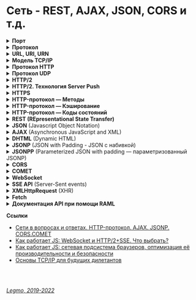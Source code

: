 <h1>Сеть - REST, AJAX, JSON, CORS и т.д.</h1>

[//]: # (Порт)
<details><summary><b>Порт</b></summary><p>

Номер выданный операционной системой каждой программе, которая хочет отсылать данные в сеть.

<br></p>
</details> 

[//]: # (Протокол todo: доработать)
<details><summary><b>Протокол</b></summary><p>

Сетевой протокол — набор правил, по которым реализуется соединение и обмен данными между несколькими устройствами в
сети.

Некоторые протоколы:
- `TСP` - создание интернет пакетов и их обратную сборку в нужном порядке в месте получения. Проверяет целостность информации. Если часть пакетов утеряна в процессе передачи, они передаются повторно.
- `IP` - для доставки информации по нужному адресу.
- `UDP` - надо передать быстро, но без гарантий доставки (например передача аудио)
- `ICMP` - в диагностических или сервисных целях. Например передача сообщений об ошибках и других исключительных ситуациях
- `SMTP`, `POP`, `IMAP` - Почтовые протоколы
- `HTTP` — передача данных при клиент-серверном взаимодействии.
- `FTP` — передача файлов
- `ARP` — определение MAC-адреса другого компьютера по известному IP-адресу.

Для одновременной работы серверов по протоколам SMTP, POP, IMAP, HTTP, HTTPS, FTP и др. вовсе не требуются отдельные компьютеры или ip-адреса. Все эти сервера можно установить на один компьютер с одним ip-адресом. Это достигается за счет то, что каждый из протоколов использует свой порт.


**Ссылки**
- [Сетевые протоколы – IP, ICMP, TCP, UDP, POP, SMTP, POP/POP3, IMAP, HTTP/HTTPS, FTP и другие](http://compbasic.ru/network-protocol/)

<br></p>
</details> 

[//]: # (URL, URI, URN todo: дополнять)
<details><summary><b>URL, URI, URN</b></summary><p>

`URI` (унифицированный идентификатор ресурс) — строка символов, для идентификации ресурса **по его адресу или имени, или
тому и тому вместе**.

`URL` (унифицированный указатель ресурса) — строка символов, для идентификации ресурса **только по его адресу**.<br>
Веб-адрес, используемый для идентификации ресурсов в интернете

`URN` (унифицированный идентификатор ресурс) — строка символов, для идентификации ресурса, **только по его имени**.

**URL состоит из:**

- Протокола — набор правил соединение и обмена данными между устройствами в сети. Например: `http:`
- Домена — имя для идентификации одного или нескольких IP-адресов, на которых расположен ресурс.
- Пути — местоположение ресурса на сервере
- Параметров — дополнительные данные, для идентификации или фильтрации ресурса на сервере
  <br>
  <br>

**Кодировка URL**

URL-адреса используют ASCII-кодировку.

Если есть символы не из набора ASCII — URL-адрес конвертируется в допустимый формат ASCII.<br>
Перекодироваться должны буквы кириллицы, буквы с диакритическими знаками, лигатуры, иероглифы...<br>
Кодирование URL конвертирует этот адрес в ASCII формат.

Кодировщик URL заменяет небезопасные символы ASCII знаком `%`, за которым следуют два шестнадцатиричных числа, которые
соответствуют значениям символов из кодировки `ISO-8859-1`.<br>
URL не должен содержать `пробелы`. Кодировщик URL обычно заменяет пробелы знаком `%20`.
<br>
<br>

**Национальные кодировки**

Для введения многоязычных доменов используют технологию преобразования кодировки.<br>
Работает поверх старой системы DNS, не требует никаких изменений в последней.

Преобразование имён проиходит на стороне клиента, до отправки запроса в систему DNS. <br>
Доменные имена с символами нац. алфавитов, которые пользователь набирает в адресной строке, преобразуются браузером в
кодировку ASCII.

<br></p>
</details> 

[//]: # (TCP/IP todo: дополнять)
<details><summary><b>Модель TCP/IP</b></summary><p>

Модель, теоретическое описание принципов работы набора сетевых протоколов, взаимодействующих друг с другом.<br>
Сетевая модель передачи данных, представленных в цифровом виде.

Предполагает прохождение информации через 4 уровня, каждый из них описан набором правил (протоколом передачи).<br>
Модель TCP/IP возникла как развитие модели `OSI` (там 7 уровней).<br>

`TCP/IP` — набор протоколов, среди них два основных: TCP (Transmission Control Protocol ) и IP (Internet Protocol).<br>
Были первыми разработаны и описаны в данном стандарте.

`Стек протоколов` — конкретные наборы протоколов (правил, по которым идёт соединение и обмен данными между устройствами
в сети).<br>
Иначе говоря — вложенность протоколов (`TCP` поверх `IP` поверх `Ethernet`).

**4 уровня стека TCP/IP**

- `Прикладной` уровень (Application Layer)
    - Зачем: поддержка сеанса связи, преобразование протоколов и информации, взаимодействие пользователя и сети...
    - Примеры: HTTP, RTSP, FTP, DNS...
- `Транспортный` уровень (Transport Layer)
    - Зачем: доставка переданной информации без дублирования, потерь и ошибок, в необходимой последовательности.
    - В стеке TCP/IP транспортные протоколы определяют, для какого именно приложения предназначены эти данные.
    - Примеры: TCP, UDP, SCTP, DCCP
- `Межсетевой` уровень (Сетевой уровень) (Internet Layer)
    - Зачем: регламентирует взаимодействие между отдельными подсетями.
    - Интернет состоит из множества локальных сетей, объединенных протоколом связи TCP/IP.
    - Маршрутизация осуществляется путем обращения к определенному IP-адресу с использованием маски.
    - Примеры: Для TCP/IP это IP
- `Канальный/Сетевой` уровень (Network Access Layer)
    - Зачем: кодирование информации, ее деление на пакеты, отправка по нужному каналу. Измерение параметров сигнала (
      задержки ответа, расстояния между хостами...)
    - Для взаимодействия с сетевыми технологиями — Ethernet, Wi-Fi и т. д.
    - Примеры: Ethernet, IEEE 802.11 WLAN, SLIP, Token Ring, ATM и MPLS, физическая среда и принципы кодирования
      информации, T1, E1

**Отличия моделей TCP/IP и OSI**

- TCP/IP — стек протоколов, представляющий собой основу Интернета.
- OSI (Базовая Эталонная Модель Взаимодействия Открытых Систем) — подходит для описания самых разных сетей.

**Дополнять — там еще много всего**

**Ссылки**

- [Timeweb - Что такое TCP/IP и как работает этот протокол](https://timeweb.com/ru/community/articles/chto-takoe-tcp-ip)
- [Proglib - Компьютерные сети от А до Я: стек протоколов TCP/IP](https://proglib.io/p/tcp-ip)
- [Habr - Основы TCP/IP для будущих дилетантов](https://habr.com/ru/post/326574)
- [Wiki - TCP/IP](https://ru.wikipedia.org/wiki/TCP/IP)
- [Proglib - Компьютерные сети от А до Я: классификация, стандарты и уровни. OSI](https://proglib.io/p/computer-network)

<br></p>
</details> 

[//]: # (Протокол HTTP)
<details><summary><b>Протокол HTTP</b></summary><p>

  ***

`HyperText Transfer Protocol` (протокол передачи гипертекста) — протокол передачи данных.<br>
Для передачи произвольных данных при клиент-серверном взаимодействии.

Протокол прикладного уровня — верхний 7-й уровень модели OSI, 4 уровень TCP/IP

Предполагает использование клиент-серверной структуры передачи данных:

- клиентское приложение формирует запрос и отправляет его на сервер
- серверное программное обеспечение обрабатывает данный запрос, формирует ответ и передаёт его обратно клиенту
- клиентское приложение может продолжить отправлять другие запросы (будут обработаны аналогично).

HTTP часто используется как протокол передачи информации для других протоколов прикладного уровня (например SOAP,
XML-RPC и WebDAV). В таком случае говорят, что протокол HTTP используется как «транспорт».

API многих программ также используют HTTP для передачи данных — сами данные могут иметь любой формат (например XML или
JSON).

Обычно передача данных по протоколу HTTP осуществляется через TCP/IP-соединения.
<br>
<br>

[//]: # (Клиент, Сервер, Прокси)
<details><summary><b>Клиент, Сервер, Прокси</b></summary><p>

3 главных объекта, которые обмениваются сообщениями:

- `Клиент` (user agent)
    - программа, которая отправляет запросы, получает и обрабатывает ответы от имени пользователя на устройстве
      пользователя,
    - Например, браузер.
- `Сервер` (веб-сервер)
    - программа, которая работает на сервере, принимает и обрабатывает запросы от клиента, а затем отправляет ответы
      клиенту.
    - Это веб-сервер.
- `Прокси` (прокси-сервер)
    - программа, которая работает на сервере, пропускает через себя запросы и ответы и выступает в роли посредника между
      клиентом и сервером.
    - Функции:
    - **Кэшировать** данные запроса или ответа — для улучшения производительности и снижения сетевого трафика.
    - **Фильтровать** данные — например сканировать данные антивирусом или использовать родительский контроль.
    - **Балансировка нагрузки** — распределение запросов между разными серверами.
    - **Аутентификацию клиентов** — для управления доступом к ресурсам.
    - **Логировать** — хранение информации о запросах клиентов и ответах сервера.
    - **Защищать** — обнаружение некоторых типов атак. Например: определение подозрительного трафика или DDoS-атаки.

<br></p>
</details> 

[//]: # (Общий алгоритм)
<details><summary><b>Общий алгоритм</b></summary><p>

- Клиент устанавливает соединение с сервером с помощью протокола транспортного уровня TCP.
    - Клиент может переиспользовать одно и то же соединение для работы с сервером или создавать его каждый раз. Зависит
      от задачи, конфигурации сети и конкретных настроек оборудования.
- Клиент посылает HTTP-сообщение с `телом` и `параметрами` запроса.
- Сервер принимает это сообщение и на основании логики работы бэкенда формирует и отправляет HTTP-сообщение ответа.

<br></p>
</details> 

[//]: # (Сессия, cookie)
<details><summary><b>Сессия, cookie</b></summary><p>

- Протокол HTTP не хранит состояние => количество соединений не приводит к существенному усложнению взаимодействия.
- Но есть понятие `сессии`, с помощью которой можно передавать и хранить необходимые данные, относящиеся к конкретному
  сеансу связи.
- Данные сессии сохраняются на клиенте и на сервере.
- Например: доступен идентификатор сессии, который позволяет не проводить авторизацию клиента при каждом обращении к
  серверу.
- Часто для хранения данных о сессии используются `Cookie`.

<br></p>
</details> 

[//]: # (HTTP-сообщения)
<details><summary><b>HTTP-сообщения</b></summary><p>

HTTP-сообщение — обычный текст в кодировке ASCII.<br>

В версиях HTTP/1.1 и раньше — сообщения пересылались в качестве обычного текста.<br>
В версии HTTP/2 — текстовое сообщение разделяется на фреймы. Позволяет выполнить оптимизацию и повысить
производительность.

Два типа сообщений:

- запросы — от клиента
- ответы — от сервера
  <br>
  <br>

Структура:

- `Стартовая строка` — описывает запрос, или статус (успех или сбой)
- `Заголовки` — передают сервисную информацию, определяют запрос или описывают тело сообщения.
- `Тело сообщения` (опционально) — представляет данные в текстовом виде. Может отсутствовать (у всех HEAD-запросов, у
  некоторых GET-запросов...)

Стартовую строку вместе с заголовками сообщения HTTP называют головой запроса, а его данные - телом.

<br></p>
</details> 

[//]: # (HTTP-сообщения - стартовая строка)
<details><summary><b>HTTP-сообщения - стартовая строка</b></summary><p>

**Стартовая строка запроса**

- Метод HTTP — какое действие хочу совершить (GET, PUT, POST, HEAD, OPTIONS...).
    - `OPTIONS` — для определения возможностей сервера по преобразованию данных. Предварительный запрос к серверу при
      кросс-доменном запросе. Не кэшируется (???).
    - `GET` — для получения данных от сервера. Не имеет тела, информацию можно передать только через `querystring`.
      Кэшируется.
    - `HEAD` — для получения данных от сервера. Как GET, но не возвращает данных в ответе. Для проверки существования
      сайта, получения метаданных. Кэшируется.
    - `POST` — для отправки данных на сервер. Не кэшируется.
    - `PUT` — для добавления новых или изменения существующих данных на сервере. Не кэшируется.
    - `PATCH` — для добавления новых или изменения существующих данных на сервере. Как PUT, но для обновления части
      данных.
    - `DELETE` — для удаления данных на сервере. Не кэшируется.
    - `TRACE` — возвращает запрос от клиента так, что в ответе будет информация о преобразованиях запроса на
      промежуточных серверах.
    - `CONNECT` — переводит текущее соединение в TCP/IP-туннель. Обычно используется для установления защищённого
      SSL-соединения.
- Цель запроса — адрес. Обычно URL или абсолютный путь протокола. Формат зависит от HTTP-метода.
    - Абсолютный путь, '?' и строка запроса — самая распространённая форма, `исходная формой` (origin form).
        - Для методов GET, POST, HEAD, и OPTIONS.
        - `POST / HTTP 1.1`
        - `GET /background.png HTTP/1.0`
        - `HEAD /test.html?query=alibaba HTTP/1.1`
        - `OPTIONS /anypage.html HTTP/1.0`
    - Полный URL - абсолютная форма (absolute form) , обычно используется с GET при подключении к прокси.
        - `GET http://developer.mozilla.org/ru/docs/Web/HTTP/Messages HTTP/1.1`
    - Компонента URL "authority", состоящая из имени домена и (необязательно) порта (предваряемого символом ':'),
      называется authority form. Используется только с методом CONNECT при установке туннеля HTTP.
        - `CONNECT developer.mozilla.org:80 HTTP/1.1`
    - Форма звёздочки (asterisk form), просто "звёздочка" ('*') используется с методом OPTIONS и представляет сервер.
        - `OPTIONS * HTTP/1.1`
- Версия HTTP — определяет структуру остального сообщения. Какую версию лучше использовать для ответа.
  <br>
  <br>

**Стартовая строка ответа (строка статуса)**

- Версия протокола (обычно HTTP/1.1)
- Код состояния — был ли запрос успешным.
    - `1xx` — обработка данных на сервере продолжается;
    - `2xx` — успешная обработка данных;
    - `3xx` — перенаправление запросов (редирект);
    - `4xx` — ошибка по вине клиента;
    - `5xx` — ошибка по вине сервера.
    - [MDN - Коды ответа HTTP](https://developer.mozilla.org/ru/docs/Web/HTTP/Status)
    - [Яндекс.Справка - Справочник по кодам статуса HTTP](https://yandex.ru/support/webmaster/error-dictionary/http-codes.html)
- Пояснение — краткое описание кода состояния
- Пример строки статуса: `HTTP/1.1 404 Not Found.`

<br></p>
</details> 

[//]: # (HTTP-сообщения - заголовки)
<details><summary><b>HTTP-сообщения - заголовки</b></summary><p>

Структура заголовка: строка, завершаемая (':') и значение, структура которого определяется заголовком. <br>
Весь заголовок, включая значение, представляет собой одну строку, может быть довольно длинной.

4 группы заголовков:

- Основные заголовки — могут включаться в любые сообщения клиента и сервера.
- Заголовки запроса — используются только в сообщениях клиента.
- Заголовки ответа — используются только в сообщениях сервера.
- Заголовки сущности — описывают данные в сообщении.

В заголовках указывается информация необходимая для работы веб-сервера или клиента.<br>
Например:

- есть адрес домена, к которому обращается клиент
- информация об авторизации пользователя.
- информацию о настройках кэширования на клиенте и сервере
- формат передаваемых данных
- языке
- последних дате и времени модификации данных
- ...

**Пример**

- Для экономии трафика часто используют сжатие данных: архивация данных перед пересылкой и разархивация после пересылки.
- Для этого применяют несколько алгоритмов сжатия (gzip, brotli...)
- Чтобы пользоваться сжатием, необходимо дать понять клиенту и серверу, что это вообще возможно и какой алгоритм сжатия
  применять.
- Клиент должен сообщить серверу, что сжатие поддерживается.
- Сервер должен сообщить что данные сжаты и их необходимо распаковать перед использованием.
- Клиент, сообщает о поддержке сжатия gzip, br или deflate используя заголовок: `Accept-Encoding: gzip, br, deflate`
- Сервер для передачи данных в сжатом формате gzip шлёт заголовок: `Content-Encoding: gzip`

**Ссылки**

- [MDN - Заголовки HTTP](https://developer.mozilla.org/ru/docs/Web/HTTP/Headers)

<br></p>
</details> 

[//]: # (HTTP-сообщения - тело)
<details><summary><b>HTTP-сообщения - тело</b></summary><p>

Данные, которые будут отправлены с запросом, или данные, полученные с ответом.

Может отсутствовать — для всех HEAD-запросов, для некоторых GET-запросов, у ответов с кодом состояния 201 (создано),
204 (Нет содержимого) и др.

**Формат данных тела сообщения**

Бывает нескольких типов.<br>
Чаще всего встречаются типы:

- text/html.
- application/json.
- multipart/form-data.

**Тело запроса**

- Может отсутствовать — для всех HEAD-запросов, для некоторых GET-запросов (запрос клиента, где указан метод GET для
  получения данных).<bb>
- Запросы, собирающие (fetching) в нем обычно не нуждаются ресурсы (`GET`, `HEAD`, `DELETE`, или `OPTIONS`).<br>
- Некоторые запросы отправляют на сервер данные для обновления, как это часто бывает с запросами `POST` (содержащими
  данные HTML-форм).
- можно разделить на 2 категории:
    - Одноресурсные тела — состоят из одного отдельного файла, определяемого двумя заголовками: Content-Type и
      Content-Length.
    - Многоресурсные тела — состоят из N частей, каждая содержит свой бит информации. Обычно связаны с HTML-формами.

**Тело ответа**

- есть не у всех ответов: у ответов с кодом состояния 201 (создано), 204 (нет содержимого) и др.
- можно разделить на 3 категории:
    - Одноресурсные тела из отдельного файла известной длины, определяемые двумя заголовками: Content-Type и
      Content-Length.
    - Одноресурсные тела из отдельного файла неизвестной длины, разбитого на небольшие части (chunks) с заголовком
      Transfer-Encoding, значением которого является chunked.
    - Многоресурсные тела состоящие из многокомпонентного тела, каждая часть которого содержит свой сегмент информации.
      Довольно редки.


- [MDN - Сообщения HTTP.Тело](https://developer.mozilla.org/ru/docs/Web/HTTP/Messages#%D1%82%D0%B5%D0%BB%D0%BE_2)

<br></p>
</details> 

**Ссылки**

- [Дока - Протокол HTTP](https://doka.guide/tools/http-protocol/)
- [MDN - Основы HTTP](https://developer.mozilla.org/ru/docs/Web/HTTP/Basics_of_HTTP)

<br></p>
</details> 

[//]: # (Протокол UDP todo: дополнять)
<details><summary><b>Протокол UDP</b></summary><p>

Передача данных между сервером и браузером опирается на протоколы транспортного уровня TCP и UDP. Знание о том, как они работают, позволяет оптимизировать передачу данных и улучшить пользовательский опыт.

На практике TCP используется в случаях, когда необходимо гарантировать целостность и порядок приходящих данных в ущерб скорости их передачи. Это важно для обмена файлами (например, запрос на получение файлов разметки HTML или стилей CSS).

`UDP` используется, если скорость важнее соблюдения подобных требований (например, доставка потокового аудио или видео). Гарантий доставки и порядка получения данных нет.

**Расширенная UDP-TCP шутка**
- Я знаю отличную шутку про UDP, но не факт, что она до вас дойдет.
- Я знаю отличную шутку про TCP, но если она до вас не дойдет, то я повторю.
- А кто знает отличную шутку про ARP?
- А вы слышали шутку про ICMP?
- Вам еще кто-то рассказывал шутку про STP?..


**Ссылка**
- [Протоколы TCP и UDP ](https://doka.guide/tools/tcp-udp-protocols/)

<br></p>
</details> 

[//]: # (HTTP/2 todo: доработать)
<details><summary><b>HTTP/2</b></summary><p>

Вторая версия сетевого протокола HTTP.
Для повышения эффективности передачи данных по сети.

**Цели**

- Добавить механизмы согласования протокола - клиент и сервер могут использовать HTTP 1.1, 2.0 или, гипотетически, иные,
  не HTTP-протоколы.
- Уменьшение задержек доступа для ускорения загрузки страниц, в частности путём:
  - Сжатия данных в заголовках HTTP
  - Использования push-технологий на серверной стороне
  - Конвейеризации запросов
  - Устранения проблемы блокировки «head-of-line» протоколов HTTP 1.0/1.1
  - Мультиплексирования множества запросов в одном соединении TCP
- Сохранение совместимости с существующими применениями HTTP
  
**Отличия от HTTP 1.1**
- Протокол HTTP/2 является бинарным. По сравнению с предыдущим стандартом изменены способы разбиения данных на фрагменты и транспортирования их между сервером и клиентом.
- В HTTP/2 сервер имеет право послать то содержимое, которое ещё не было запрошено клиентом. Это позволит серверу сразу выслать дополнительные файлы, которые потребуются браузеру для отображения страниц, без необходимости анализа браузером основной страницы и запрашивания необходимых дополнений.
- Также часть улучшений получена за счёт мультиплексирования запросов и ответов для преодоления проблемы «head-of-line blocking» протоколов HTTP 1; сжатия передаваемых заголовков и введения явной приоритизации запросов. 
  
**Server Push**
- HTTP/2 вводит технологию `Server Push` — позволяет серверу отправлять данные в клиентский кэш по собственной инициативе. 
- Однако, при использовании этой технологии данные нельзя отправлять прямо в приложение. 
- Данные, отправленные сервером по своей инициативе, обрабатывает браузер, при этом нет API, которые позволяют, например, уведомить приложение о поступлении данных с сервера и отреагировать на это событие.

**SSE**

- `Server-Sent Events (SSE)` — механизм, который позволяет серверу асинхронно отправлять данные клиенту после установления клиент-серверного соединения.
- После соединения сервер может отправлять данные по своему усмотрению, например, когда окажется готовым к передаче очередной фрагмент данных. 
- Можно представить себе как одностороннюю модель издатель-подписчик. 
- Кроме того, в рамках этой технологии существует стандартное клиентское API для JavaScript, называемое EventSource, реализованное в большинстве современных браузеров как часть стандарта HTML5 W3C. 
- Технология SSE основана на HTTP => она отлично сочетается с HTTP/2. Можно скомбинировать с некоторыми
возможностями HTTP/2, что открывает дополнительные перспективы. 
  - HTTP/2 даёт эффективный транспортный уровень, основанный на мультиплексированных каналах, 
  - а SSE даёт приложениям API для передачи данных с сервера.
- Технология SSE основана на HTTP. Это означает, что с использованием HTTP/2 не только несколько SSE-потоков могут
передавать данные в одном TCP-соединении, но то же самое может быть сделано и с комбинацией из нескольких наборов
SSE-потоков (отправка данных клиенту по инициативе сервера) и нескольких запросов клиента (уходящих к серверу).
- Благодаря HTTP/2 и SSE теперь имеется возможность организации двунаправленных соединений, основанных исключительно на
возможностях HTTP, и имеется простое API, которое позволяет обрабатывать в клиентских приложениях данные, поступающие с
серверов. 
- Недостаточные возможности в сфере двунаправленной передачи данных часто рассматривались как основной
недостаток при сравнении `SSE` и `WebSocket`. Благодаря HTTP/2 подобного недостатка больше не существует. Это открывает
возможности по построению систем обмена данными между серверными и клиентскими частями приложений исключительно с
использованием возможностей HTTP, без привлечения технологии WebSocket.

**Ссылки**

- [Все, что нужно знать о HTTP/2](https://sebweo.com/ru/vse-chto-nuzhno-znat-o-http-2/)
- [Wikipedia](https://ru.wikipedia.org/wiki/HTTP/2)

<br></p>
</details>   

[//]: # (HTTP/2. Технология Server Push)
<details><summary><b>HTTP/2. Технология Server Push</b></summary><p>

HTTP/2 вводит технологию Server Push, которая позволяет серверу отправлять данные в клиентский кэш по собственной
инициативе. Однако, при использовании этой технологии данные нельзя отправлять прямо в приложение. Данные, отправленные
сервером по своей инициативе, обрабатывает браузер, при этом нет API, которые позволяют, например, уведомить приложение
о поступлении данных с сервера и отреагировать на это событие.

Именно в подобной ситуации весьма полезной оказывается технология Server-Sent Events (SSE). SSE — это механизм, который
позволяет серверу асинхронно отправлять данные клиенту после установления клиент-серверного соединения.

**Ссылки**

- [Legmo - Работа браузера](/Pages/WebDeveloping/Browser.md)
- [Habr - HTTP/2 Server Push не так прост, как я думал](https://habr.com/ru/company/badoo/blog/331216/)

<br></p>
</details> 

[//]: # (HTTPS)
<details><summary><b>HTTPS</b></summary><p>

Расширение протокола HTTP, реализует упаковку данных в криптографический протокол SSL или TLS.

Имеют 3 уровня защиты:

- Шифрование данных — позволяет избежать их перехвата;
- Сохранность данных — любое изменение данных фиксируется;
- Аутентификация — защищает от перенаправления пользователя.
  <br>
  <br>

**В каких случаях необходим сертификат HTTPS?**

Обязательное использование защищенного протокола передачи данных требует вся информация, касающаяся проведения платежей
в интернете: оплата товаров в интернет-магазинах любым способом (индивидуальная платежная карта, онлайн системы платежей
и пр.), оплата услуг через интернет-банкинг, совершение платежей в онлайн сервисах (казино, online-курсы и т.п.) и
многое другое.

Также рекомендуется на сайтах, которые для доступа к определенному контенту запрашивают личные данные пользователей,
например, номер паспорта – такие данные необходимо защищать от перехвата злоумышленниками.
<br>
<br>

**Как использовать HTTPS. Сертификаты**

- HTTPS основан на том, что компьютер пользователя и сервер выбирают общий `секретный ключ` — им шифруется передаваемая
  информация.
- Этот ключ уникальный и генерируется для каждого сеанса. Считается, что его подделать невозможно.
- Во избежание перехвата данных третьим лицом используется `цифровой сертификат` — электронный документ, который
  идентифицирует сервер. Каждый владелец сайта (сервера) для установки защищенного соединения с пользователем должен
  иметь такой сертификат.
- Первое, что делает браузер при установке соединения по протоколу HTTPS – проверку подлинности сертификата. В случае
  успешного ответа начинается обмен данными.
- Сертификаты выдают их специализированные `центры сертификации` на определенный период. Важно не забывать продлевать
  действие сертификата.

В сертификате указываются данные владельца и подпись.<br>
С помощью сертификата вы подтверждаете, что:

- лицо, которому он выдан, действительно существует
- оно является владельцем сервера (сайта), который указан в сертификате

Сертификатов существует несколько видов в зависимости от следующих факторов:

- необходимого уровня безопасности;
- количества доменных имен и поддоменов;
- количества владельцев.

**Ссылки**

- [Proglib - Что такое HTTP и HTTPS?](https://proglib.io/p/chto-takoe-http-i-https-2021-03-22)

<br></p>
</details> 

[//]: # (HTTP-протокол — Методы)
<details><summary><b>HTTP-протокол — Методы</b></summary><p>

Метод — это указание операции над ресурсом.

Методы HTTP-протокола:

- `OPTIONS` — для определения возможностей сервера по преобразованию данных. Предварительный запрос к серверу при
  кросс-доменном запросе. Не кэшируется (???).
- `GET` — для получения данных от сервера. Не имеет тела, информацию можно передать только через `querystring`.
  Кэшируется.
- `HEAD` — для получения данных от сервера. Как GET, но не возвращает данных в ответе. Для проверки существования сайта,
  получения метаданных. Кэшируется.
- `POST` — для отправки данных на сервер. Не кэшируется.
- `PUT` — для добавления новых или изменения существующих данных на сервере. Не кэшируется.
- `PATCH` — для добавления новых или изменения существующих данных на сервере. Как PUT, но для обновления части
  данных.
- `DELETE` — для удаления данных на сервере. Не кэшируется.
- `TRACE` — возвращает запрос от клиента так, что в ответе будет информация о преобразованиях запроса на
  промежуточных серверах.
- `CONNECT` — переводит текущее соединение в TCP/IP-туннель. Обычно используется для установления защищённого
  SSL-соединения.

**Ссылки**

- [Habr - Простым языком об HTTP](https://habr.com/ru/post/215117/)

<br></p>
</details> 

[//]: # (HTTP-протокол — Кэширование)
<details><summary><b>HTTP-протокол — Кэширование</b></summary><p>

`Кэширование` — временное сохранение контента из предыдущих запросов.

Позволяет хранить веб-ресурсы на удалённых точках по пути от вашего сервера к пользовательскому браузеру. <br>
Браузер тоже хранит у себя кэш, чтобы клиенты не запрашивали у вас постоянно одни и те же ресурсы.

Веб-кэширование является основной конструктивной особенностью протокола HTTP, предназначенного для минимизации сетевого трафика и улучшения отзывчивости системы в целом. Контент кэшируется на каждом уровне от исходного сервера до браузера.

Веб-кеширование работает путем кэширования HTTP-ответов для запросов в соответствии с определенными правилами. Последующие запросы кэшированного контента затем можно извлечь из ближайшего кэша, а не отправлять запрос обратно на веб-сервер.

Кеш надо правильно сконфигурировать: ресурсы редко остаются неизменными, так что копию требуется хранить только до того момента, как ресурс изменился, но не дольше.

**Зачем**
- Настройки кэширования веб-трафика крайне важны для посещаемых сайтов.
- Например, если платишь за траффик или важна скорость/посещаемость.
- Является основным источником повышения производительности веб-сайтов
- Веб-кеши сокращают задержку и снижают сетевой трафик, уменьшая тем самым время, необходимое для отображения ресурсов.
- Снижается нагрузка на сервер, которому не приходится самому обслуживать всех клиентов, и повышается производительность — кеш ближе к клиенту и ресурс передаётся быстрее.
<br>
<br>

**Коэффициент попадания в кэш** 

Мера измерения продуктивности кэша. Это отношение количества запросов, которые можно обслужить из кэша, к общему количеству запросов. Высокий коэффициент попадания в кэш означает, что из кэша можно извлечь высокий процент контента. Обычно к такому результату стремится большинство администраторов.
<br>
<br>

**Валидация / Инвалидация**
`Валидация` – проверка устаревшего контента на исходном сервере с целью уточнить последнюю версию элемента.<br>
`Инвалидация` – процесс удаления контента из кэша раньше срока истечения его свежести. Необходимо, если элемент был изменен на исходном сервере, а в кэше хранится его устаревший элемент, что вызовет значительные проблемы для клиента.
<br>
<br>

Главной целью политики кэширования является достижение баланса, который позволяет применять агрессивное кэширование, когда это возможно, и оставляет возможность аннулировать записи при внесении изменений.<br> 
Скорее всего, на каждом сайте будут:
- Агрессивно кэшируемые элементы.
- Элементы с коротким сроком свежести и необходимостью валидации.
- Элементы, которые не кэшируются вообще.
Цель — по возможности перемещать контент в первые категории, при сохранении приемлемого уровня точности.

**Что кэшировать**
- Лучше кэшировать
  - Логотипы и изображения бренда.
  - Не ротируемые изображения в целом (например, значки навигации).
  - Стили.
  - Общие файлы Javascript.
  - Загружаемый контент.
  - Файлы мультимедиа.
- Кэшировать с оторожностью
  - HTML-страницы.
  - Ротируемые изображения.
  - Часто изменяемые Javascript и CSS.
  - Контент, запрашиваемый с помощью файлов cookie.
- Лучше не кэшировать
  - Активы, связанные с конфиденциальными данными. (банковская информация и т. д.)
  - Контент, который зависит от пользователя и часто изменяется.

**Виды кеширования по роли в архитектуре**
- серверное
  - серверное кэширование страниц сайта — веб-сервер
  - кэширование кода интерпретатора PHP
  - кэширование запросов к базе данных.
- прокси-серверы
  - любой сервер между клиентом и сервером, может кэшировать определенный контент. Эти кэши могут поддерживаться интернет-провайдерами или другими независимыми сторонами.
- клиентское
  - на уровне браузера. Обычно пользовательский контент или контент, который часто запрашивается и сложно извлекается.

**Виды кеширования по доступу**
- `приватные кеши` — предназначен для отдельного пользователя
  - Приватный (private) кеш браузера — содержит все документы, загруженные данным пользователем по HTTP.
- `кеши совместного использования` (shared cache) — хранятся копии, которые могут направляться разным пользователям.
  -  кеш, который сохраняет ответы, чтобы их потом могли использовать разные пользователи. Например, в локальной сети вашего провайдера или компании, может быть установлен прокси, обслуживающий множество пользователей, чтобы можно было повторно использовать популярные ресурсы, сокращая тем самым сетевой трафик и время ожидания.

Здесь будет говориться в основном о кешах браузеров и прокси, но существуют также кеши шлюзов, CDN, реверсные прокси кеши и балансировщики нагрузки, разворачиваемые на серверах для повышения надёжности, производительности и масштабируемости веб-сайтов и веб-приложений.

**Заголовки кэширования (основные)**

Большая часть поведения при кэшировании определяется политикой, которую устанавливает владелец контента. <br>
Эти политики в основном формулируются с помощью HTTP-заголовков.<br>
Есть разные версии протокола HTTP => есть разные заголовки кэширования, с разными уровнями сложности. 

- `Expires` — устаревший. Очень простой. Устанавливает время в будущем, когда истекает срок действия контента.
- `Cache-Control` — задание инструкций кеширования для запросов и ответов.
  - Можно установить несколько инструкций политики кэширования. Инструкции разделяются запятыми.
  - Стандартные инструкции для запроса
    - `Cache-Control: max-age=<seconds>` — максимальное время в течение которого ресурс будет считаться актуальным
    - `Cache-Control: max-stale[=<seconds>]` — клиент хочет получить ответ, для которого было превышено время устаревания.
    - `Cache-Control: min-fresh=<seconds>` — клиент хочет получить ответ, который будет актуален как минимум указанное количество секунд.
    - `Cache-Control: no-cache` — необходимость отправить запрос на сервер для валидации ресурса перед использованием закешированных данных.
    - `Cache-Control: no-store` — 
    - `Cache-Control: no-transform` — 
    - `Cache-Control: only-if-cached` — необходимость использования только закешированных данных. Запрос на сервер не должен посылаться.
  - Стандартные инструкции для ответа
    - `Cache-Control: must-revalidate` — Кеш должен проверить статус устаревших ресурсов перед их использованием.
    - `Cache-Control: no-cache` — Кеш должен проверить статус устаревших ресурсов перед их использованием. Применим только к разделяемым кешам (например, прокси), игнорируется частными кешами.
    - `Cache-Control: no-store` — Кеш не должен хранить никакую информацию о запросе и ответе
    - `Cache-Control: no-transform` — Никакие преобразования не должны применяться к ресурсу.
    - `Cache-Control: public` — ответ может быть закеширован в любом кеше.
    - `Cache-Control: private` — ответ предназначен для одного пользователя и не должен помещаться в разделяемый кеш. Только частный кеш.
    - `Cache-Control: proxy-revalidate` — 
    - `Cache-Control: max-age=<seconds>` — 
    - `Cache-Control: s-maxage=<seconds>` — 
- `Etag` — для валидации кэша. 
  - Сервер может предоставить уникальный Etag для элемента. 
  - Когда придет время проверить кэшированный контент, кэширующий сервер может отправить обратно Etag контента. 
  - Исходный сервер либо сообщит ему, что контент не изменился, либо отправит обновленный контент (с новым Etag).
- `Last-Modified` — когда элемент был изменен в последний раз. 
  - Часть стратегии валидации для обеспечения свежего контента.
- `Content-Length` — размер отправленного тела объекта в байтах.
  - Некоторые программы отказываются кэшировать контент, если заранее не знают о размере кэша.
- `Vary` — сообщает системе, по каким заголовкам кэширования она может понять, что в кэше находится правильный контент.
  - Дает возможность хранить разные версии одного и того же контента за счет разбавления записей в кэше.
  - Чаще всего используют для указания ключа заголовка `Accept-Encoding` — чтоб различать сжатый / несжатый контент.
- `` —
- `` —

**Приёмы веб-разработчика для улучшения кэширования сайта**
- Установите определенные каталоги для изображений, css и общего контента. 
  - Размещение контента в выделенных каталогах позволит вам легко ссылаться на них с любой страницы вашего сайта.
- Используйте один и тот же URL-адрес для ссылки на одни и те же элементы. 
  - Поскольку кэш отталкивается как от хоста, так и от пути к запрошенному контенту, убедитесь, что вы ссылаетесь на свой контент на всех ваших страницах одинаково.
- Используйте CSS-спрайты, где это возможно. 
  - CSS-спрайты для элементов, таких как значки и навигация, уменьшают количество раундов, необходимых для рендеринга вашего сайта, и позволяют сайту кешировать этот единственный спрайт в течение длительного времени.
- По возможности храните сценарии и внешние ресурсы локально. 
  - Если вы используете скрипты javascript и другие внешние ресурсы, подумайте о том, чтобы разместить эти ресурсы на своих собственных серверах. 
  - Обратите внимание, что вам нужно знать о любых обновлениях, чтобы вовремя обновить локальную копию.


**Ссылки**

- [Habr - Гид по заголовкам кэширования HTTP для начинающих](https://habr.com/ru/post/253121/)
- [MDN - HTTP-кеширование](https://developer.mozilla.org/ru/docs/Web/HTTP/Caching)
- [MDN - Cache-Control](https://developer.mozilla.org/ru/docs/Web/HTTP/Headers/Cache-Control)
- [Повышение производительности приложений с помощью HTTP-заголовков кеширования](https://www.internet-technologies.ru/articles/povyshenie-proizvoditelnosti-prilozheniy-s-pomoschyu-http-zagolovkov-keshirovaniya.html)
- [Основы кэширования: терминология, основные HTTP-заголовки и стратегии](https://www.8host.com/blog/osnovy-keshirovaniya-terminologiya-osnovnye-http-zagolovki-i-strategii/)
- [Что такое кэширование](https://ru.hostings.info/termins/cashirovaniye.html)

<br></p>
</details> 

[//]: # (HTTP-протокол — Коды состояний)
<details><summary><b>HTTP-протокол — Коды состояний</b></summary><p>

**Основные группы кодов состояний**

- `1xx` - Information
- 100 - Continue
- `2xx` - Success
- 200 - OK
- 201 - Created
- 202 - Accepted
- 204 - No Content
- `3xx` - Redirect
- 301 - Moved Permanently
- 307 - Temporary Redirect
- `4xx` - Client Error
- 400 - Bad Request
- 401 - Unauthorized
- 403 - Forbidden
- 404 - Not Found
- `5xx` - Server Error
- 500 - Internal Server Error
- 501 - Not Implemented
- 502 - Bad Gateway
- 503 - Service Unavailable
- 504 - Gateway Timeout

**Ссылки**

- [Яндекс.Справка - Справочник по кодам статуса HTTP](https://yandex.ru/support/webmaster/error-dictionary/http-codes.html)
- [MDN - Коды ответа HTTP](https://developer.mozilla.org/ru/docs/Web/HTTP/Status)

<br></p>
</details>

[//]: # (REST)
<details><summary><b>REST (REpresentational State Transfer)</b></summary><p>

  ***

Aрхитектурный стиль. Набор правил которые должны быть выполнены при проектировании распределенной системы.<br>
Облегчает системам обмен данными.

`RESTful` — системы, отвечающие требованиям REST.<br>
`REST API` - интерфейс приложения который не нарушает ограничений REST. Набор классов, функций, констант и т.д.

Автор идеи и термина Рой Филдинг 2000 г.<br>
REST на сегодняшний день практически вытеснил все остальные подходы, в том числе дизайн основанный на SOAP и WSDL.<br>
Современная альтернатива — [GraphQL](/Pages/WebDeveloping/GraphQL.md)

**Важно!**<br>
Архитектура REST не привязана к конкретным технологиям и протоколам.<br>
В реальности построение RESTful API почти всегда подразумевает использование HTTP и каких-то популярных форматов
представления ресурсов (например JSON или XML).

[//]: # (Преимущества REST)
<details><summary><b>Преимущества REST</b></summary><p>

- Масштабируемости взаимодействия компонентов системы (приложения)
- Общность интерфейсов
- Независимое внедрение компонентов
- Промежуточные компоненты, снижающие задержку, усиливающие безопасность

- Отсутствие дополнительных внутренних прослоек, что означает передачу данных в том же виде, что и сами данные. Т.е.
  данные не оборачиваются в XML, как это делает SOAP и XML-RPC, не используется AMF, как это делает Flash и т.д. Просто
  отдаются сами данные.
- Каждая единица информации (ресурс) однозначно определяется URL — это значит, что URL по сути является первичным ключом
  для единицы данных. Причем совершенно не имеет значения, в каком формате находятся данные по адресу — это может быть и
  HTML, и jpeg, и документ Microsoft Word.
- Как происходит управление информацией ресурса — это целиком и полностью основывается на протоколе передачи данных.
  Наиболее распространенный протокол конечно же HTTP. Для HTTP действие над данными задается с помощью методов : GET (
  получить), PUT (добавить, заменить), POST (добавить, изменить, удалить), DELETE (удалить). Таким образом, действия
  CRUD (Create-Read-Update-Delete) могут выполняться как со всеми 4-мя методами, так и только с помощью GET и POST.

<br></p>
</details>

[//]: # (Что такое RESTful)
<details><summary><b>Правила RESTful систем</b></summary><p>

Ключевое:

- не имеют сохранения состояния
- разделяют интересы клиента и сервера.

Распределенная система считается сконструированной по REST архитектуре (RESTful) если она:

1. `Client-Server` — разделение на клиентов и серверы.
    - Например, клиенты не связаны с хранением данных, которое остается внутри каждого сервера, так что мобильность кода
      клиента улучшается.
    - Серверы не связаны с интерфейсом пользователя или состоянием, так что серверы могут быть проще и
      масштабируемы.
    - Серверы и клиенты могут быть заменяемы и разрабатываться независимо, пока интерфейс не изменяется.
    - Преимущества:
        - упрощает переносимость пользовательского интерфейса между платформами. Например клиент может быть реализован
          как для Desktop так и для мобильных, может использовать различные front-end фреймворки — это не отразится на
          серверной части.
        - улучшает масштабируемость, т.е упрощает серверную часть.
2. `Stateless` — отсутствие состояния
    - Сервер не хранит информации о клиентах.
    - В запросе должна храниться вся необходимая информация для обработки запроса и если необходимо, идентификации
      клиента.
    - В периоды между запросами клиента никакая информация о состоянии клиента на сервере не хранится => каждый запрос
      клиента должен содержать всю информацию необходимую для выполнения запроса.
    - Пример: клиент наполняет корзину интернет-магазина — мы не должны отправлять промежуточные состояния для
      временного хранения на сервер. Данные должны быть переданы единым запросом при оформлении покупки.
    - Преимущества:
        - улучшает мониторинг системы, т.к. при анализе данных один запрос содержит все необходимые данные.
        - повышает надежность системы, упрощая задачу восстановления данных при возникновения сбоя.
        - повышает масштабируемость, т.к. отсутствует необходимость в хранении состояния между запросами позволяя
          серверным компонентам быстрее освобождать ресурсы и упрощая их реализацию.
3. `Cache` — кэширование
    - Каждый ответ сервера должен быть отмечен: является ли он кэшируемым или нет.
    - Для предотвращения повторного использования клиентами устаревших или некорректных данных в ответ на дальнейшие
      запросы.
    - Если ответ сервера отмечен как кэшируемый, клиентский кэш может быть подключен для повторного использования
      компонента. Это может исключить некоторые взаимодействия между клиентом и сервером => увеличит производительность,
      снизит время отклика клиента.
4. `Uniform Interface` — единообразный интерфейс
    - Единый интерфейс определяет интерфейс между клиентами и серверами.
    - Упрощает и отделяет архитектуру, которая позволяет каждой части развиваться самостоятельно.
    - 4 принципа единого интерфейса:
        - `Идентификация ресурсов`.
            - В REST ресурсом является все то, чему можно дать имя. Например: пользователь, изображение, предмет (майка,
              голодная собака, текущая погода) и т.д.
            - Все ресурсы должны быть идентифицированы стабильным идентификатором, который не меняется при изменении
              состояния.
            - Идентификатором в REST является URI (единый идентификатор ресурса). См. `URI`, `URL` (Где и как найти
              что-то?), `URN` (Как это что-то идентифицировать&)
            - Ресурсы концептуально отделены от представлений возвращаемых клиентам. <br>
              Например: ресурсы хранятся на сервере как записи в базе данных, а клиенту отдаются в виде представлений (
              JSON или XML).
        - `Манипуляции над ресурсами через представления`
            - Представление используется для выполнения действий над ресурсами.
            - Если клиент хранит представление ресурса, он обладает достаточной информацией для модификации или удаления
              ресурса.<br>
              Например: получив представление статьи в виде JSON, клиент может сформировать запрос на изменение данной
              статьи либо ее удаление по идентификатору статьи указанному в поле id.
            - Представление ресурса представляет собой текущее или желаемое состояние ресурса. <br>
              Например: если ресурсом является пользователь, то представлением может являться XML или HTML описание
              этого пользователя.
        - `Cамоописываемые сообщения`.
            - Как в примере с данными о статье блога в виде JSON можно интуитивно понять какую информацию несет каждое
              из полей.
            - Таким образом имена полей описывают их назначение.
            - Запрос и ответ должны хранить в себе всю необходимую информацию для их обработки. <br>
              Не требуются доп. сообщения или кэши для обработки одного запроса. <br>
              Т.е. отсутствует состояние, сохраняемое между запросами к ресурсам. <br>
              Очень важно для масштабирования системы.
        - `Гипермедиа` как средство изменения состояния приложения.
            - Клиенты изменяют состояние системы только через действия которые динамически определены в гипермедиа на
              сервере (к примеру гиперссылки). Клиент не может предполагать, что доступна операция над каким либо
              ресурсом если не получил информацию об этом в предыдущих запросах к серверу.
            - Статус ресурса передается через содержимое body, параметры строки запроса, заголовки запросов и
              запрашиваемый URI (имя ресурса). Это называется гипермедиа (или гиперссылки с гипертекстом).
            - Также означает, что, при необходимости ссылки могут содержатся в теле ответа (или заголовках) для
              поддержки URI, извлечения самого объекта или запрошенных объектов.
5. `Layered System` - разделение системы на уровни
    - В REST допускается разделить систему на иерархию слоев.
    - Но с условием, что каждый компонент может видеть компоненты только непосредственно следующего слоя.
    - Например: если вы вызывайте службу PayPal а он в свою очередь вызывает службу Visa, вы о вызове службы Visa ничего
      не должны знать.
6. `Code-On-Demand` — код по требованию (опциональное требование).
    - В REST позволяется загрузка и выполнение кода или программы на стороне клиента.

Серверы могут временно расширять или кастомизировать функционал клиента, передавая ему логику, которую он может
исполнять. Например, это могут быть скомпилированные Java-апплеты или клиентские скрипты на Javascript

<br></p>
</details>

[//]: # (HTTP методы для создания RESTful сервисов)
<details><summary><b>HTTP методы для создания RESTful сервисов</b></summary><p>

**Подробнее расписать методы REST. Добавить ссылки на подробные примеры и документацию**

**GET**<br>
Используется для получения (или чтения) представления ресурса. В случае “удачного” (или не содержащего
ошибок) адреса, GET возвращается представление ресурса в формате XML или JSON в сочетании с кодом состояния HTTP 200 (
OK). В случае наличия ошибок обычно возвращается код 404 (NOT FOUND) или 400 (BAD REQUEST).

- GET http://www.example.com/api/v1.0/users (вернуть список пользователей)
- GET http://www.example.com/api/v1.0/users/12345 (вернуть данные о пользователе с id 12345)
- GET http://www.example.com/api/v1.0/users/12345/orders

**PUT**<br>
обычно используется для предоставления возможности обновления ресурса. Тело запроса при отправке
PUT-запроса к существующему ресурсу URI должно содержать обновленные данные оригинального ресурса (полностью, или только
обновляемую часть).

Для создания новых экземпляров ресурса предпочтительнее использование POST запроса. В данном случае, при создании
экземпляра будет предоставлен корректный идентификатор экземпляра ресурса в возвращенных данных об экземпляре.

При успешном обновлении посредством выполнения PUT запроса возвращается код 200 (или 204 если не был передан какой либо
контент в теле ответа). PUT не безопасная операция, так как вследствии ее выполнения происходит модификация (или
создание) экземпляров ресурса на стороне сервера, но этот метод идемпотентен. Другими словами, создание или обновление
ресурса посредством отправки PUT запроса — ресурс не исчезнет, будет располагаться там же, где и был при первом
обращении, а также, многократное выполнение одного и того же PUT запроса не изменит общего состояния системы-

- PUT http://www.example.com/api/v1.0/users/12345 (обновить данные пользователя с id 12345)
- PUT http://www.example.com/api/v1.0/users/12345/orders/98765 (обновить данные заказа с id 98765 для пользователя с id
    12345)

**POST**<br>
запрос наиболее часто используется для создания новых ресурсов. На практике он используется для создания
вложенных ресурсов. Другими словами, при создании нового ресурса, POST запрос отправляется к родительскому ресурсу и,
таким образом, сервис берет на себя ответственность на установление связи создаваемого ресурса с родительским ресурсом,
назначение новому ресурсу ID и т.п.

При успешном создании ресурса возвращается HTTP код 201, а также в заголовке `Location` передается адрес созданного
ресурса.

POST не является безопасным или идемпотентным запросом. Потому рекомендуется его использование для не идемпотентных
запросов. В результате выполнения идентичных POST запросов предоставляются сильно похожие, но не идентичные данные.

- POST http://www.example.com/api/v1.0/customers (создать новый ресурс в разделе customers)
- POST http://www.example.com/api/v1.0/customers/12345/orders (создать заказ для ресурса с id 12345)

**DELETE**<br>
Используется для удаления ресурса, идентифицированного конкретным URI (ID).

При успешном удалении возвращается 200 (OK) код HTTP, совместно с телом ответа, содержащим данные удаленного ресурса.
Также возможно использование HTTP кода 204 (NO CONTENT) без тела ответа. Согласно спецификации HTTP, DELETE запрос
идемпотентен. Если вы выполняете DELETE запрос к ресурсу, он удаляется. Повторный DELETE запрос к ресурсу закончится
также: ресурс удален. Если DELETE запрос используется для декремента счетчика, DELETE запрос не является идемпотентным.
Используйте POST для не идемпотентных операций.

Тем не менее, существует предостережение об идемпотентности DELETE. Повторный DELETE запрос к ресурсу часто
сопровождается 404 (NOT FOUND) кодом HTTP по причине того, что ресурс уже удален (например из базы данных) и более не
доступен. Это делает DELETE операцию не идемпотентной, но это общепринятый компромисс на тот случай, если ресурс был
удален из базы данных, а не помечен, как удаленный.

- DELETE http://www.example.com/api/v1.0/customers/12345 (удалить из customers ресурс с id 12345)
- DELETE http://www.example.com/api/v1.0/customers/12345/orders/21 (удалить у ресурса с id 12345 заказ с id 21)

<br></p>
</details>

[//]: # (Отличия от GrpahQL)
<details><summary><b>Отличия от GrpahQL</b></summary><p>

REST API — точка входа `/users` возвращает пользователей с заранее оговоренным набором полей.

GraphQL — клиент определяет какие данные сейчас нужны. Отправляет запрос на единую точку, получает в ответе только
нужные данные.<br>
Например, запрос `user { name age }` вернет только имя и возраст пользователя.

<br></p>
</details>

**Ссылки**

- [lexover.ru - Для чего нужен REST API?](https://lexover.ru/2020/12/13/rest-api/)
- [Habr - REST, что же ты такое? Понятное введение в технологию для ИТ-аналитиков](https://habr.com/ru/post/590679/)
- [Medium - REST: простым языком](https://medium.com/@andr.ivas12/rest-%D0%BF%D1%80%D0%BE%D1%81%D1%82%D1%8B%D0%BC-%D1%8F%D0%B7%D1%8B%D0%BA%D0%BE%D0%BC-90a0bca0bc78
- [tproger.ru - Основы REST: теория и практика](https://tproger.ru/articles/osnovy-rest-teorija-i-praktika/)

<br></p>
</details>

[//]: # (JSON)
<details><summary><b>JSON</b> (Javascript Object Notation)</summary><p>

Формат данных, который используется для представления объектов в виде строки.

Если нужно с сервера взять объект с данными и передать его клиенту, то в качестве промежуточного формата – для передачи
по сети, почти всегда используют именно его.

Данные в формате JSON (RFC 4627) представляют собой:

- JS-объекты { ... } или
- Массивы    [ ... ] или
- Значения одного из типов:
    - строки в двойных кавычках,
    - число,
    - логическое значение true/false,
    - null.

**Ссылки**

- https://learn.javascript.ru/json

<br></p>
</details> 

[//]: # (AJAX)
<details><summary><b>AJAX</b> (Asynchronous JavaScript and XML)</summary><p>

Технология отправки запросов к серверу из клиентского кода JavaScript без перезагрузки страницы

Слать AJAX-запросы к серверам с другим доменом запрещено на уровне браузера. <br>
AJAX не кроссдоменный, но подходит много для каких задач.

**Асинхронный**
- Браузер предоставляет для AJAX специальный API: конструктор XMLHttpRequest
- AJAX работает через `XMLHttpRequest` (XMLHTTP, XHR), т.е. через запросы HTTP/HTTPS 
- Т.е. асинхронный обмен данными (JSON/XML/TXT) через HTTP/HTTPS запросы

**Общая схема работы:**
- Пользователь заходит на веб-страницу и нажимает на какой-нибудь её элемент.
- Скрипт (на языке JavaScript) определяет, какая информация необходима для обновления страницы.
- Браузер отправляет соответствующий запрос на сервер.
- Сервер возвращает только ту часть документа, на которую пришёл запрос.
- Скрипт вносит изменения с учётом полученной информации (без полной перезагрузки страницы).

**AJAX использует два метода работы с веб-страницей**
- изменение Web-страницы без перезагрузки, используя DHTML (совокупность технологий CSS, DOM и JavaScript)
- динамическое обращение к серверу. Может осуществляться несколькими способами, в частности, XMLHttpRequest, и использование техники скрытого фрейма.

**Алгоритм запроса к серверу**
- Проверка существования на странице объекта XMLHttpRequest. Создание данного объекта для каждого типа браузера — уникальный процесс.
- Инициализация соединения с сервером.
- Посылка запроса серверу (GET или POST)
- Обработка полученных данных.

**От сервера можно получить данные нескольких видов**
- Обычный текст
- JSON
- XML. Сейчас чаще используют формат JSON.

**Альтернативы AJAX**

- Java-апплеты, позднее технология JavaFX;
- Технология Silverlight корпорации Microsoft;
- Протокол WebSocket.

**Ссылки**

- https://learn.javascript.ru/ajax
- https://habr.com/ru/post/14246/

<br></p>
</details> 

[//]: # (DHTML)
<details><summary><b>DHTML</b> (Dynamic HTML)</summary><p>

Совокупность технологий HTML, CSS, DOM и JavaScript.<br>
Обычный HTML код, дополненный скриптами и каскадными таблицами стилей.

Позволяет делать веб-страницы "интерактивными". Определенные действия посетителя ведут к изменениям внешнего вида и
содержания страницы без обращения к серверу.

Для адекватного функционирования динамических сайтов требуется специальный браузер, имеющий встроенную поддержку DHTML.
Технология такова, что формирование и интерактивное динамическое поведение таких страниц реализуется именно в самом
браузере, как говорят «на стороне клиента». В устаревших браузерах DHTML веб-страницы будут представлены как обычные,
статические.
              
  Подход к созданию интерактивного веб-сайта, использует сочетание: 
  - статичного языка разметки HTML, 
  - встраиваемого (и выполняемого на стороне клиента) скриптового языка JavaScript, 
  - CSS (каскадных таблиц стилей) 
  - DOM (объектной модели документа).

Конкурирующая техника включает(-ла) в себя Adobe Flash и Silverlight.

\*\*\*

В отличие от статических сайтов, создаваемых посредством обычного HTML, все элементы страницы динамического сайта
фактически являются скриптами, программами, которые создают интерактивную среду для посетителей.

**Ссылки**

- [Wikipedia](https://ru.wikipedia.org/wiki/DHTML)

<br></p>
</details>   

[//]: # (JSONP todo: доработать)
<details><summary><b>JSONP</b> (JSON with Padding - JSON с набивкой)</summary><p>

Протокол. Дополнение к формату JSON. Способ запросить данные с сервера, находящегося в другом домене.

Не имеет отношения к AJAX<br>
Устаревший но хитрый способ двунаправленного кроссдоменного взаимодействия, основанный на загрузке скрипта с другого
домена.<br>
В частности, с помощью протокла JSONP можно организовать некоторые разновидности технологии COMET. <br>
Насколько я понимаю, работает также с использование XMLHttpRequest, т.е. поверх HTTP/HTTPS

Согласно политике ограничения домена, веб-страница, расположенная на сервере server1.example.com, не может связаться с
сервером, отличным от server1.example.com. Эта операция запрещена в большинстве браузеров.

Идея основана на лазейке в стандартах: загружать скрипты с других доменов не запрещено!

[//]: # (В основу технологии JSONP положен тот факт, что политика безопасности браузера не запрещает использовать HTML-элемент <script type="text/javascript" src="…"/> для обращения к серверам, отличным от сервера, с которого произошла загрузка страницы. Используя открытую политику для элементов <script>, некоторые страницы используют их, чтобы загружать JavaScript-код, оперирующий динамически создаваемыми JSON-данными из других источников.)

Запросы для JSONP получают не JSON, а произвольный JavaScript-код. Они обрабатываются интерпретатором JavaScript, а не
парсером JSON.

Существуют серьезные риски, связанные с безопасностью при использовании JSONP, в большинстве ситуаций использование CORS
является лучшим выбором.

JSONP кроссдоменный, но подходит только для случаев, когда надо кроссдоменно передать JSON.

**Набивка (префикс)**<br>
Набивка обычно является именем функции обратного вызова, определённой внутри контекста выполнения в браузере. Кроме
имени функции префикс может означать имя переменной, оператор if, или любой другой оператор JavaScript. Ответ на
JSONP-запрос (строго говоря — запрос, соответствующий паттерну JSONP) не является объектом JSON и не расценивается
браузером, как таковой. «Начинка» может быть любым выражением на JavaScript, и вовсе не требует, чтобы внутри
обязательно был JSON. Но обычно это фрагмент JavaScript, применяющий вызов функции к неким JSON-данным.

Другими словами, типичное применение JSONP предоставляет междоменный доступ к существующему JSON API путём оборачивания
начинки JSON в вызов функции.

**Недостатки**

- Прежде всего, это лазейка, костыль. Разработчики стандартов просто не были настолько хитры, чтобы предугадать
  динамическое взаимодействие на уровне скриптов.
- Безопасность. Подгрузка скриптов ни разу не безопасней, чем Аякс. Целое семейство вирусов занимается тем, что
  добавляет на страницу браузера скрипты для отрисовки баннеров порно и казино. Когда вы подключаетесь к интернету через
  мобильных операторов, обсосы вставляют в HTML-трафик скрипты для отрисовки виджетов (если соединение не HTTPS)
- Только GET. JSONP работает только методом GET, что сводит на нет возможности REST-интерфейса. Для REST-сервисов
  приходится писать прокладки-прокси, т.е. множить костыли. Неустранимое ограничение — позволяет только получение данных
  GET методом, то есть отправка данных через POST метод остается недоступной.
- Нельзя отслеживать. Добавив скрипт на страницу, в дальнейшем вы не можете отследить его судьбу. Если у Аякс-запроса
  есть специальные коллбеки для основных событий (начало, удачное завершение, таймаут, неудачное завершение), то у
  скрипта ничего такого нет. Загрузился ли он? Ответил ли сервер? Была ли ошибка? Никто не знает.

**Каковы проблемы JSONP?**

- Это вне стандартов.
- Это небезопасно.
- Если запрос провалился, то ничего мы никогда не узнаем, не обработаем ошибку правильно, не можем отследить судьбу
  запроса.
- Мы работаем только с GET — никаких модных REST API.
- И в общем, так делать не надо в 2017 году.

Приложениям на js нужен надежный способ забирать данные с серверов. Чтобы это была законно, а не по-воровски в обход
протоколов и стандартов. Таким способом стал CORS – Cross-Origin Resource Sharing, кросс-доменные запросы.

**Ссылки**

- https://ru.wikipedia.org/wiki/JSONP
- https://grishaev.me/cors/

<br></p>
</details> 

[//]: # (JSONPP)
<details><summary><b>JSONPP</b> (Parameterized JSON with padding — параметризованный JSONP)</summary><p>

Развитие идеи JSONP.

Включает в себя:

- URL источника,
- имя функции, которая будет обрабатывать JSON данные,
- строка для eval после получения данных
- строка для eval после окончания обработки данных

<br></p>
</details> 

[//]: # (CORS todo: доработать)
<details id="CORS"><summary><b>CORS</b></summary><p>

Кросс-доменные запросы. Разрешаем кросс-доменный AJAX (если сервер согласен его принять)

`Cross-origin resource sharing` — «совместное использование ресурсов между разными источниками».<br>
Технология браузеров, позволяет предоставить веб-странице доступ к ресурсам другого домена. Современный стандарт
кроссдоменных запросов<br>
Слать AJAX-запросы к серверам с другим доменом запрещено на уровне браузера<br>
Фактически - расширение поверх AJAX.

Используются дополнительные HTTP-заголовки. Даёт возможность агенту пользователя получать разрешения на доступ к
выбранным ресурсам с сервера на источнике (домене), отличном от того, что сайт использует в данный момент.

Говорят, что агент пользователя делает запрос с другого источника (cross-origin HTTP request), если источник текущего
документа отличается от запрашиваемого ресурса доменом, протоколом или портом.

Здесь:

- клиент шлет Аякс-запрос к чужому серверу.
- браузер добавляет в запрос особые заголовки с информацией о том, что запрос с другого домена.
- на их основании сервер решает, как обрабатывать такой запрос, и добавляет особые заголовки в ответ

Браузер добавит заголовок Origin с адресом страницы, откуда инициирован запрос. Подделать заголовок скриптом не удастся

Т.е. по факту я в своём приложении создаю AJAX запрос с опр. набором параметров (заголовки и т.д.), и если сервер
поддерживает CORS - он пришлёт ответ

**Простые и сложные CORS-запросы**

- Сложные идут в два этапа (preflight запрос и собственно запрос). Сначала браузер делает запрос по тому же урлу, но
  методом OPTIONS. Сервер должен ответить: какими другими методами и дополнительными заголовками (помимо стандартных)
  можно обращаться к этому урлу. И только получив разрешение, браузер сделает запрос на основной урл.
- Запрашиваешь JSON - автоматически должен использовать сложный запрос

Технология CORS может быть использована как более современная и надёжная альтернатива JSONP, так как позволяет
использовать все преимущества XMLHttpRequest, и не имеет риска инъекции, как JSONP. С другой стороны, технология CORS
поддерживается только современными браузерами, а JSONP работает и в старых тоже.

Механизм CORS поддерживает кросс-доменные запросы и передачу данных между браузером и web-серверами по защищенному
соединению.
Современные браузеры используют CORS в API-контейнерах, таких как XMLHttpRequest или Fetch, чтобы снизить риски,
присущие запросам с других источников.

**Ссылки**

- [Habr - CORS для чайников: история возникновения, как устроен и оптимальные методы работы (2021)](https://habr.com/ru/company/macloud/blog/553826/)
- [Гришаев - Руководство по кросс-доменным запросам CORS (2016)](https://grishaev.me/cors/)
- [Wikipedia - CORS](https://ru.wikipedia.org/wiki/Cross-origin_resource_sharing)
- [MDN - CORS](https://developer.mozilla.org/ru/docs/Web/HTTP/CORS)
- [Habr - CORS для чайников: история возникновения, как устроен и оптимальные методы работы](https://habr.com/ru/company/macloud/blog/553826/)

<br></p>
</details> 

[//]: # (COMET todo: доработать)
<details><summary><b>COMET</b></summary><p>

Общий термин, описывающий различные техники получения данных по инициативе сервера.

Когда дело доходит до доставки данных с сервера клиенту, мы ограничены двумя основными подходами: client pull или server
push. В качестве простого примера веб-приложения можно привести браузер. Когда сайт, открытый в браузере запрашивает с
сервера данные, это называется client pull. Обратная технология, когда сервер активно перенаправляет обновления на сайт,
называется server push.

Методика отправки данных по инициативе сервера, разработанная поверх AJAX.

Можно сказать, что AJAX – это «отправил запрос – получил результат», а COMET – это «непрерывный канал, по которому приходят данные».<br>
  COMET можно реализовать по протоколу JSONP. Можно и иначе <br>
  COMET - методика отправки данных по инициативе сервера, разработанная поверх AJAX.
  
  **Примеры COMET-приложений**
  - Чат – человек сидит и смотрит, что пишут другие. Новые сообщения приходят «сами по себе», не надо жать кнопку для обновления окна.
  - Аукцион – человек смотрит на экран и видит, как обновляется текущая ставка за товар.
  - Интерфейс редактирования – когда один редактор начинает изменять документ, другие видят информацию об этом. Совместное редактирование.
  
  **Какие API предоставляет браузер для взаимодействия COMET?**
  - SSE (server-side events) API — события посылаемые сервером — однонаправленное HTTP-подключение к серверу. Поддерживают короткие запросы, длинные запросы, потоковое подключение к серверу.
  - Web Sockets API — двунаправленное взаимодействие с сервером. Работает по собственному протоколу.
  
  Страница не просто разово или циклично запрашивает контент с сервера, а создает с сервером постоянное HTTP-соединение и ждет от него передачи данных. Это позволяет пользователям веб-приложения более оперативно получать все возникающие на сервере события (пример - мгновенное уведомление о новом сообщении в социальных сетях). 
  
  В идеальном варианте для этого на сервере разворачивается специальное программное обеспечение, сам сервер особым образом конфигурируется, а на клиентской части используются специальные библиотеки для обмена данными. Это если рассматривать использование COMET в контексте больших и серьезных проектов. Для рядового сайта, размещенного на обычном хостинге с ограничением времени исполнения скрипта, можно сделать облегченный аналог COMET.
  
  **Polling**<br>
  Использование периодических запросов к серверу через AJAX. Например, скрипт из браузера каждые 5 секунд отправляет запрос на серверный скрипт и запрашивает количество новых непрочитанных сообщений. <br>
  Можно дополнительно снизить нагрузку на сервер путем снижения частоты отсылаемых запросов, но это опять же пойдет в
  ущерб актуальности данных и в разрез с условием задачи о мгновенном информировании пользователя о письме.

**Long polling** (это вариант реализации COMET) <br>
Есть несколько вариантов реализации, но, к сожалению, практически все они завязаны на конкретном браузере и ведут себя
по-своему.
Единственным кроссбраузерным и гарантированно работающим решением является так называемая "очередь длинных запросов",
или "long polling".

Сначала браузер отправляет AJAX-запрос на сервер и ожидает ответа. Соединение остается открытым до тех пор, пока на
сервере не наступит ожидаемое событие (или, как в нашем случае, пока серверный скрипт не отвалится по таймауту). Сразу
после наступления события данные отправляются в браузер и соединение закрывается. Браузер после получения данных сразу
же открывает новое соединение и все повторяется.

Это очень похоже на предыдущий способ "polling", но данные с сервера передаются с максимально возможной актуальностью.
Если за время ожидания никаких событий на сервере не случилось, интервал между "долгими" запросами будет гораздо больше,
чем при долбежке сервера периодическими опросами. Поэтому еще более минимизируются расходы на передачу заголовков
запросов, тем самым еще больше снижается нагрузка на сервер.

<br></p>
</details> 

[//]: # (WebSocket todo: доработать)
<details><summary><b>WebSocket</b></summary><p>

Протокол для пересылки любых данных, на любой домен, безопасно и почти без лишнего сетевого трафика. Замена AJAX.

Протокол связи поверх TCP. Для обмена данными между браузером и сервером через постоянное соединение. Данные передаются
по нему в обоих направлениях в виде «пакетов», без разрыва соединения и дополнительных HTTP-запросов. Должен
поддерживаться клиентом (браузер) и сервером

Один из API браузера, который он предоставляет чтоб реализовать COMET.<br>
Альтернатива - SSE (server-side events) API.

WebSocket - протокол связи поверх TCP-соединения, предназначенный для обмена сообщениями между браузером и веб-сервером
в режиме реального времени.<br>
Предназначен для решения любых задач и снятия ограничений обмена данными между браузером и сервером.<br>
независимый протокол, основанный на протоколе TCP<br>
Не стоит использовать веб-сокеты в REST API, поскольку вам хватит таких HTTP-запросов, как GET, POST, DELETE и PUT.<br>
В отличие от CORS работает вообще без AJAX, отдельный протокол, даже на HTTP<br>

Протокол WebSocket работает над TCP& также как и HTTP. Т.е. на том же уровне, что и HTTP, заменяет его, а не "поверх него"<br>
  AJAX работает на HTTP<br>
  Это означает, что при соединении браузер отправляет по HTTP специальные заголовки, спрашивая: «поддерживает ли сервер WebSocket?».<br>
  Если сервер в ответных заголовках отвечает «да, поддерживаю», то дальше HTTP прекращается и общение идёт на специальном протоколе WebSocket, который уже не имеет с HTTP ничего общего.<br>

  Соединение WebSocket можно открывать как WS:// или как WSS://. Протокол WSS представляет собой WebSocket над HTTPS.<br>
  Кроме большей безопасности, у WSS есть важное преимущество перед обычным WS – большая вероятность соединения.<br>
  Дело в том, что HTTPS шифрует трафик от клиента к серверу, а HTTP – нет.<br>
  Если между клиентом и сервером есть прокси, то в случае с HTTP все WebSocket-заголовки и данные передаются через него. Прокси имеет к ним доступ, ведь они никак не шифруются, и может расценить происходящее как нарушение протокола HTTP, обрезать заголовки или оборвать передачу.<br>
  А в случае с WSS весь трафик сразу кодируется и через прокси проходит уже в закодированном виде. Поэтому заголовки гарантированно пройдут, и общая вероятность соединения через WSS выше, чем через WS.

  Проверить поддержку браузером WebSocket можно, пройдя по ссылке: http://caniuse.com/#feat=websockets. 
  
  Это сдвиг парадигмы HTTP. Изначально синхронный протокол, построенный по модели «запрос — ответ», становится полностью асинхронным и симметричным. Теперь уже нет клиента и сервера с фиксированными ролями, а есть два равноправных участника обмена данными. Каждый работает сам по себе, и когда надо отправляет данные другому. Отправил — и пошел дальше, ничего ждать не надо. Вторая сторона ответит, когда захочет — может не сразу, а может и вообще не ответит. Протокол дает полную свободу в обмене данными, вам решать как это использовать.
  
  Как только ваша страница решила, что она хочет открыть веб сокет на сервер, она создает специальный javascript-объект WebSocket  и навешивает на новый объект три колл-бека:
  - первый вызовется, когда соединение будет установлено:
  - второй - когда соединено закроется
  - третий - каждый раз, когда браузер получает какие-то данные через веб-сокет
  
  Браузер подключается по протоколу TCP на 80 порт сервера и дает немного необычный GET-запрос
  
  Если сервер поддерживает ВебСокеты, то он отвечает опр. образом
  
  Если браузер это устраивает, то он просто оставляет TCP-соединение открытым. Все — «рукопожатие» совершено, канал обмена данными готов.
  
  Как только одна сторона хочет передать другой какую-то информацию, она отправляет дата-фрей. Это просто строка текста — последовательность байт. Никаких заголовков, метаданных! Что именно отправлять, разработчики полностью оставили на ваше усмотрение: хотите XML, хотите JSON, да хоть стихи Пушкина.
  
  Каждый раз, когда браузер будет получать такое сообщение, он будет «дергать» ваш колл-бек onmessage. 
  
  Легко понять, что КПД такого протокола стремится к 95%. Это не классический AJAX-запрос, где на каждую фитюльку приходится пересылать несколько килобайт заголовков. Разница будет особенно заметна если делать частый обмен небольшими блоками данных. Скорость обработки так же стремится к скорости чистого TCP-сокета — ведь все уже готово — соединение открыто — всего лишь байты переслать.
  
  В качестве единственной разрешенной кодировки выбрана UTF-8
  
  А картинку можно отправить? Да. С помощью WebSockets так же можно передавать и бинарные данные. Для них используется другой дата-фрейм опр. вида
  
  **Скорость и эффективность**<br>
  Высокую скорость и эффективность передачи обеспечивает малый размер передаваемых данных, который иногда даже будет помещаться в один TCP-пакет — здесь, конечно, же все зависит от вашей бизнес-логики. 
  Так же учтите, что соединение уже готово — не надо тратить время и трафик на его установление, хендшейки, переговоры.
  
  **Стандартность**<br>
  Самим своим выходом WebSockets отправит на свалку истории Comet и все приблуды накрученные поверх него — Bayuex, LongPolling, MultiPart и так далее. Это все полезные технологии, но по большей части, они работают на хаках, а не стандартах. Отсюда периодески возникают проблемы
  
  **Время жизни канала**<br>
  В отличие от HTTP веб-сокеты не имеют ограничений на время жизни в неактивном состоянии. Это значит, что больше не надо периодически рефрешить соединение, т.к. его не вправе «прихлопывать» всякие прокси. Значит, соединение может висеть в неактивном виде и не требовать ресурсов. Конечно, можно возразить, что на сервере будут забиваться TCP-сокеты. Для этого достаточно использовать хороший мультиплексор, и нормальный сервер легко потянет до миллиона открытых коннектов.
  
  **Комплексные веб-приложения**<br>
  Как известно в HTTP предусмотрено ограничение на число одновременных октрытых сессий к одному серверу. Из-за этого если у вас много различных асинхронных блоков на странице, то вам приходилось делать не только серверный, но и клиентский мультиплексор — именно отсюда идет Bayeux Protocol.
  
  К счастью, это ограничение не распространяется на веб-сокеты. Открываете столько, сколько вам нужно. А сколько использовать — одно (и через него все мультиплексировать) или же наоборот — на каждый блок свое соединение — решать вам. Исходите из удобства разработки, нагрузки на сервер и клиент.
  
  **Кросс-доменные приложения**<br>
  И еще один «камень в ботинке» AJAX-разработчика — проблемы с кросс-доменными приложениями. Да, и для них тоже придумана масса хаков. Помашем им ручкой и смахнем скупую слезу. WebSockets не имеет таких ограничений. Ограничения вводятся не по принципу «из-того-же-источника», а из «разрешенного-источника», и определяются не на клиенте, а на сервере. Думаю, внимательные уже заметили новый заголовок Origin. Через него передается информация откуда хотят подключиться к вашему websocket-у. Если этот адрес вас не устраивает, то вы отказываете в соединение.
  
  **WebSocket и SSE**
  Насколько я понимаю, сейчас WebSocket - не самая актуальная технология. При прочих равных лучше использовать HTTP/2+SSE.
  
  Несмотря на чрезвычайно широкое распространение связки HTTP/2+SSE, технология WebSocket, совершенно определённо, не исчезнет, в основном из-за того, что она отлично освоена и из-за того, что в весьма специфических случаях у неё есть преимущества перед HTTP/2, так как она была создана для обеспечения двустороннего обмена данными с меньшей дополнительной нагрузкой на систему (например, это касается заголовков).
      
  Предположим, вы хотите создать онлайн-игру, которая нуждается в передаче огромного количества сообщений между клиентами и сервером. В подобном случае WebSocket подойдёт гораздо лучше, чем комбинация HTTP/2 и SSE.
      
  В целом, можно порекомендовать использование WebSocket для случаев, когда нужен по-настоящему низкий уровень задержек, приближающийся, при организации связи между клиентом и сервером, к обмену данными в реальном времени. Помните, что такой подход может потребовать переосмысления того, как строится серверная часть приложения, а также то, что тут может потребоваться обратить внимание на другие технологии, вроде очередей событий.

Если вам нужно, например, показывать пользователям в реальном времени новости или рыночные данные, или вы создаёте
чат-приложение, использование связки HTTP/2+SSE даст вам эффективный двунаправленный канал связи, и, в то же время —
преимущества работы с технологиями из мира HTTP. А именно, технология WebSocket нередко становится источником проблем,
если рассматривать её с точки зрения совместимости с существующей веб-инфраструктурой, так как её использование
предусматривает перевод HTTP-соединения на совершенно другой протокол, ничего общего с HTTP не имеющий. Кроме того, тут
стоит учесть соображения масштабируемости и безопасности. Компоненты веб-систем (файрволы, средства обнаружения
вторжений, балансировщики нагрузки) создают, настраивают и поддерживают с оглядкой на HTTP. В результате, если говорить
об отказоустойчивости, безопасности и масштабируемости, для больших или очень важных приложений лучше подойдёт именно
HTTP-среда.

**Ссылки**

- [Как работает JS: WebSocket и HTTP/2+SSE. Что выбрать?](https://habr.com/ru/company/ruvds/blog/342346/)
- [Использование SSE вместо WebSockets для однонаправленного потока данных через HTTP / 2](https://www.internet-technologies.ru/articles/ispolzovanie-sse-vmesto-websockets.html)
- [Wikipedia](https://ru.wikipedia.org/wiki/WebSocket)
- [Learn js](https://learn.javascript.ru/websockets)
- [WebSockets not Bound by SOP and CORS? Does this mean…](https://blog.securityevaluators.com/websockets-not-bound-by-cors-does-this-mean-2e7819374acc)

<br></p>
</details> 

[//]: # (SSE API)
<details><summary><b>SSE API</b> (Server-Sent events)</summary><p>

SSE — это механизм, который позволяет серверу асинхронно отправлять данные клиенту после установления клиент-серверного
соединения.

События посылаемые сервером, т.е. однонаправленное HTTP-подключение к серверу.

Ещё один вариант API, который предоставляет браузер для взаимодействия COMET.

Альтернатива WebSocket. Технология SSE основана на HTTP, т.е. нет необходимости вводить новый протокол (WebSocket) - а это важное преимущество (безопасность, простоат, настройка сервера)
      
  Отлично работате с HTTP/2
      
  Несмотря на чрезвычайно широкое распространение связки HTTP/2+SSE, технология WebSocket, совершенно определённо, не исчезнет, в основном из-за того, что она отлично освоена и из-за того, что в весьма специфических случаях у неё есть преимущества перед HTTP/2, так как она была создана для обеспечения двустороннего обмена данными с меньшей дополнительной нагрузкой на систему (например, это касается заголовков).

Предположим, вы хотите создать онлайн-игру, которая нуждается в передаче огромного количества сообщений между клиентами
и сервером. В подобном случае WebSocket подойдёт гораздо лучше, чем комбинация HTTP/2 и SSE.

В целом, можно порекомендовать использование WebSocket для случаев, когда нужен по-настоящему низкий уровень задержек,
приближающийся, при организации связи между клиентом и сервером, к обмену данными в реальном времени. Помните, что такой
подход может потребовать переосмысления того, как строится серверная часть приложения, а также то, что тут может
потребоваться обратить внимание на другие технологии, вроде очередей событий.

Если вам нужно, например, показывать пользователям в реальном времени новости или рыночные данные, или вы создаёте
чат-приложение, использование связки HTTP/2+SSE даст вам эффективный двунаправленный канал связи, и, в то же время —
преимущества работы с технологиями из мира HTTP. А именно, технология WebSocket нередко становится источником проблем,
если рассматривать её с точки зрения совместимости с существующей веб-инфраструктурой, так как её использование
предусматривает перевод HTTP-соединения на совершенно другой протокол, ничего общего с HTTP не имеющий. Кроме того, тут
стоит учесть соображения масштабируемости и безопасности. Компоненты веб-систем (файрволы, средства обнаружения
вторжений, балансировщики нагрузки) создают, настраивают и поддерживают с оглядкой на HTTP. В результате, если говорить
об отказоустойчивости, безопасности и масштабируемости, для больших или очень важных приложений лучше подойдёт именно
HTTP-среда.

**Ссылки**

- [Как работает JS: WebSocket и HTTP/2+SSE. Что выбрать?](https://habr.com/ru/company/ruvds/blog/342346/)
- [Использование SSE вместо WebSockets для однонаправленного потока данных через HTTP / 2](https://www.internet-technologies.ru/articles/ispolzovanie-sse-vmesto-websockets.html)

<br></p>
</details> 

[//]: # (XMLHttpRequest)
<details><summary><b>XMLHttpRequest</b> (XHR)</summary><p>

Объект, который дает возможность браузеру из JavaScript делать HTTP-запросы к серверу без перезагрузки страницы.

- Все современные браузеры (IE7+, Firefox, Chrome, Safari и Opera) имеют встроенный объект XMLHttpRequest.
- Может работать с синхронными и асинхронными запросами
- Как правило, XMLHttpRequest используют для загрузки данных.

В современной веб-разработке XMLHttpRequest используется по трём причинам:

- По историческим причинам: существует много кода, использующего XMLHttpRequest, который нужно поддерживать.
- Необходимость поддерживать старые браузеры и нежелание использовать полифилы (например, чтобы уменьшить количество
  кода).
- Потребность в функционале, который fetch пока что не может предоставить, к примеру, отслеживание прогресса отправки на
  сервер.

XMLHttpRequest может осуществлять запросы на другие сайты, используя ту же политику CORS, что и fetch.

**Ссылки**

- https://learn.javascript.ru/xmlhttprequest
- https://learn.javascript.ru/ajax-xmlhttprequest

<br></p>
</details> 

[//]: # (Fetch)
<details><summary><b>Fetch</b></summary><p>

встроенный метод браузера для AJAX-запросов, замена XMLHttpRequest.

Большинство браузеров уже поддерживает fetch – новый встроенный метод для AJAX-запросов, призванный заменить
XMLHttpRequest.

Он гораздо мощнее, чем httpGet.

"тот метод использует промисы. Возвращает промис, который, когда получен ответ, выполняет коллбэки с объектом Response
или с ошибкой, если запрос не удался.

**Ссылки**

- https://learn.javascript.ru/fetch

<br></p>
</details>

[//]: # (Документация API при помощи RAML)
<details><summary><b>Документация API при помощи RAML</b></summary><p>

Специализированный язык для описания REST API

В частности, его используют для описани документации IT-Kamasutra

**Ссылки**

- [Habr - Пишем документацию API при помощи RAML](https://habr.com/ru/company/selectel/blog/265337/)

<br></p>
</details>

**Ссылки**

- [Сети в вопросах и ответах. HTTP-протокол. AJAX. JSONP. CORS.COMET](https://medium.com/@olgakozlova/%D1%81%D0%B5%D1%82%D0%B8-%D0%B2-%D0%B2%D0%BE%D0%BF%D1%80%D0%BE%D1%81%D0%B0%D1%85-%D0%B8-%D0%BE%D1%82%D0%B2%D0%B5%D1%82%D0%B0%D1%85-http-%D0%BF%D1%80%D0%BE%D1%82%D0%BE%D0%BA%D0%BE%D0%BB-ajax-jsonp-cors-comet-53c60319a5a7)
- [Как работает JS: WebSocket и HTTP/2+SSE. Что выбрать?](https://habr.com/ru/company/ruvds/blog/342346/)
- [Как работает JS: сетевая подсистема браузеров, оптимизация её производительности и безопасности](https://habr.com/ru/company/ruvds/blog/354070/)
- [Основы TCP/IP для будущих дилетантов](https://habr.com/ru/post/326574/)

<br> 
<br> 

*[Legmo, 2019-2022](https://github.com/Legmo/notes/)*
